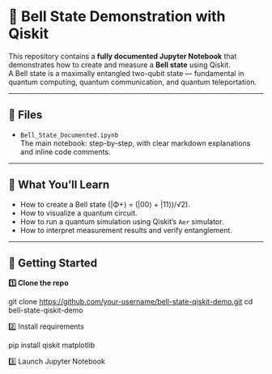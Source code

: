 # 🧩 Bell State Demonstration with Qiskit

This repository contains a **fully documented Jupyter Notebook** that demonstrates how to create and measure a **Bell state** using Qiskit.  
A Bell state is a maximally entangled two-qubit state — fundamental in quantum computing, quantum communication, and quantum teleportation.

---

## 📂 Files

- `Bell_State_Documented.ipynb`  
  The main notebook: step-by-step, with clear markdown explanations and inline code comments.

---

## 🧠 What You’ll Learn

- How to create a Bell state (|Φ+⟩ = (|00⟩ + |11⟩)/√2).
- How to visualize a quantum circuit.
- How to run a quantum simulation using Qiskit’s `Aer` simulator.
- How to interpret measurement results and verify entanglement.

---
## 🚀 Getting Started

**1️⃣ Clone the repo**

git clone https://github.com/your-username/bell-state-qiskit-demo.git
cd bell-state-qiskit-demo

2️⃣ Install requirements

pip install qiskit matplotlib

3️⃣ Launch Jupyter Notebook

